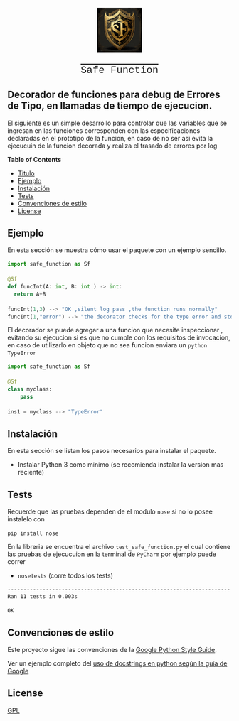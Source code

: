 

<p style='font-size:160%; text-align:center'><img  src="doc/SF-escudo.jpg" alt="Safe Function" width="100px"/></p>
<div style='font-size:160%; text-align:center;text-decoration: overline; vertical-align:baseline; font-family:courier;'>Safe Function</div>


## Decorador de funciones para debug de Errores de Tipo, en llamadas de tiempo de ejecucion.

El siguiente es un simple desarrollo para controlar que las variables que se ingresan en las funciones corresponden con las especificaciones declaradas en el prototipo de la funcion, en caso de no ser asi evita la ejecucuin de la funcion decorada y realiza el trasado de errores por log



**Table of Contents**  

  - [Titulo](#decorador-de-funciones-para-debug-de-errores-de-tipo-en-llamadas-de-tiempo-de-ejecucion)
  - [Ejemplo](#ejemplo)
  - [Instalación](#instalaci%C3%B3n)
  - [Tests](#tests)
  - [Convenciones de estilo](#convenciones-de-estilo)
  - [License](#license)

<!-- END doctoc generated TOC please keep comment here to allow auto update -->

## Ejemplo

En esta sección se muestra cómo usar el paquete con un ejemplo sencillo.

```python
import safe_function as Sf

@Sf
def funcInt(A: int, B: int ) -> int:
  return A+B

funcInt(1,3) --> "OK ,silent log pass ,the function runs normally"
funcInt(1,"error") --> "the decorator checks for the type error and stops execution"

```
El decorador se puede agregar a una funcion que necesite inspeccionar , evitando su ejecucion si es que no cumple con
los requisitos de invocacion, en caso de utilizarlo en objeto que no sea funcion enviara un `python TypeError`
```python
import safe_function as Sf

@Sf
class myclass:
    pass

ins1 = myclass --> "TypeError"
```

## Instalación

En esta sección se listan los pasos necesarios para instalar el paquete.

- Instalar Python 3 como minimo (se recomienda instalar la version mas reciente)



## Tests
Recuerde que las pruebas dependen de el modulo `nose`
si no lo posee instalelo con 

`pip install nose`

En la libreria se encuentra el archivo `test_safe_function.py` el cual contiene las pruebas de ejecucuion
en la terminal de `PyCharm` por ejemplo puede correr
- `nosetests` (corre todos los tests)
```...........
----------------------------------------------------------------------
Ran 11 tests in 0.003s

OK
```
 
## Convenciones de estilo

Este proyecto sigue las convenciones de la [Google Python Style Guide](https://google.github.io/styleguide/pyguide.html).

Ver un ejemplo completo del [uso de docstrings en python según la guía de Google](http://sphinxcontrib-napoleon.readthedocs.org/en/latest/example_google.html#example-google)

## License
[GPL](https://www.gnu.org/licenses/gpl-3.0.html)
